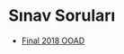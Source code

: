 # Sınav Soruları

<!--Index-->

- [Final 2018 OOAD](./S%C4%B1nav%20Sorular%C4%B1/Final%202018%20OOAD.JPG)

<!--Index-->
